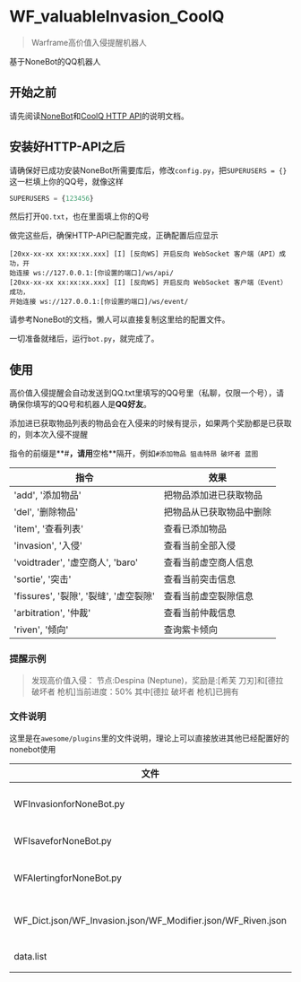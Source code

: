 # WF_valuableInvasion_CoolQ
> Warframe高价值入侵提醒机器人

基于NoneBot的QQ机器人

## 开始之前

请先阅读[NoneBot](https://nonebot.cqp.moe/)和[CoolQ HTTP API](https://cqhttp.cc/)的说明文档。

## 安装好HTTP-API之后

请确保好已成功安装NoneBot所需要库后，修改`config.py`，把`SUPERUSERS = {}`这一栏填上你的QQ号，就像这样

```python
SUPERUSERS = {123456}
```

然后打开`QQ.txt`，也在里面填上你的Q号

做完这些后，确保HTTP-API已配置完成，正确配置后应显示

```
[20xx-xx-xx xx:xx:xx.xxx] [I] [反向WS] 开启反向 WebSocket 客户端（API）成功，开
始连接 ws://127.0.0.1:[你设置的端口]/ws/api/
[20xx-xx-xx xx:xx:xx.xxx] [I] [反向WS] 开启反向 WebSocket 客户端（Event）成功，
开始连接 ws://127.0.0.1:[你设置的端口]/ws/event/
```

请参考NoneBot的文档，懒人可以直接复制这里给的配置文件。

一切准备就绪后，运行`bot.py`，就完成了。

## 使用

高价值入侵提醒会自动发送到QQ.txt里填写的QQ号里（私聊，仅限一个号），请确保你填写的QQ号和机器人是**QQ好友**。

添加进已获取物品列表的物品会在入侵来的时候有提示，如果两个奖励都是已获取的，则本次入侵不提醒

指令的前缀是**#**，请用**空格**隔开，例如`#添加物品 狙击特昂 破坏者 蓝图`  

| 指令                                   | 效果                     |
| -------------------------------------- | ------------------------ |
| 'add', '添加物品'                      | 把物品添加进已获取物品   |
| 'del', '删除物品'                      | 把物品从已获取物品中删除 |
| 'item', '查看列表'                     | 查看已添加物品           |
| 'invasion', '入侵'                     | 查看当前全部入侵         |
| 'voidtrader', '虚空商人', 'baro'       | 查看当前虚空商人信息     |
| 'sortie', '突击'                       | 查看当前突击信息         |
| 'fissures', '裂隙', '裂缝', '虚空裂隙' | 查看当前虚空裂隙信息     |
| 'arbitration', '仲裁'                  | 查看当前仲裁信息         |
| 'riven', '倾向'                        | 查询紫卡倾向             |

### 提醒示例

>发现高价值入侵：
>节点:Despina (Neptune)，奖励是:[希芙 刀刃]和[德拉 破坏者 枪机]当前进度：50%
>其中[德拉 破坏者 枪机]已拥有

### 文件说明

这里是在`awesome/plugins`里的文件说明，理论上可以直接放进其他已经配置好的nonebot使用  

| 文件                                                         | 说明                                                         |
| ------------------------------------------------------------ | ------------------------------------------------------------ |
| WFInvasionforNoneBot.py                                      | 获取高价值入侵并5分钟推送一次                                |
| WFIsaveforNoneBot.py                                         | 储存/更改已获得列表                                          |
| WFAlertingforNoneBot.py                                      | 实时信息模块，可单独使用                                     |
| WF_Dict.json/WF_Invasion.json/WF_Modifier.json/WF_Riven.json | 翻译文件，来自[WFA_Lexicon](https://github.com/Richasy/WFA_Lexicon) |
| data.list                                                    | 储存已获得物品的文件                                         |

